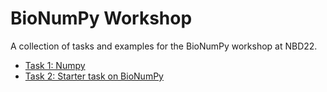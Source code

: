 # BioNumPy Workshop

A collection of tasks and examples for the BioNumPy workshop at NBD22.

* [Task 1: Numpy](https://colab.research.google.com/github/uio-bmi/bionumpy-workshop/blob/master/task1.ipynb)
* [Task 2: Starter task on BioNumPy](https://colab.research.google.com/github/uio-bmi/bionumpy-workshop/blob/master/task2.ipynb)
